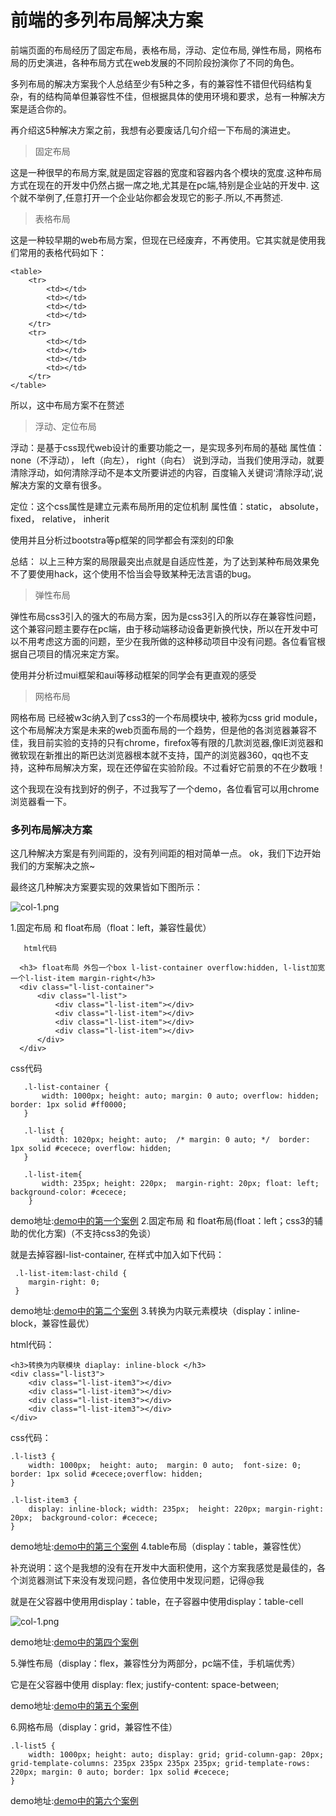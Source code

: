 # 前端的多列布局解决方案

前端页面的布局经历了固定布局，表格布局，浮动、定位布局, 弹性布局，网格布局的历史演进，各种布局方式在web发展的不同阶段扮演你了不同的角色。

多列布局的解决方案我个人总结至少有5种之多，有的兼容性不错但代码结构复杂，有的结构简单但兼容性不佳，但根据具体的使用环境和要求，总有一种解决方案是适合你的。

再介绍这5种解决方案之前，我想有必要废话几句介绍一下布局的演进史。

> 固定布局

这是一种很早的布局方案,就是固定容器的宽度和容器内各个模块的宽度.这种布局方式在现在的开发中仍然占据一席之地,尤其是在pc端,特别是企业站的开发中.
这个就不举例了,任意打开一个企业站你都会发现它的影子.所以,不再赘述.

> 表格布局

这是一种较早期的web布局方案，但现在已经废弃，不再使用。它其实就是使用我们常用的表格代码如下：
    
    <table>
        <tr>
            <td></td>
            <td></td>
            <td></td>
            <td></td>
        </tr>
        <tr>
            <td></td>
            <td></td>
            <td></td>
            <td></td>
        </tr>
    </table>
所以，这中布局方案不在赘述

> 浮动、定位布局

浮动：是基于css现代web设计的重要功能之一，是实现多列布局的基础
属性值： none（不浮动）， left（向左）， right（向右）
说到浮动，当我们使用浮动，就要清除浮动，如何清除浮动不是本文所要讲述的内容，百度输入关键词‘清除浮动’,说解决方案的文章有很多。

定位：这个css属性是建立元素布局所用的定位机制
属性值：static， absolute， fixed， relative， inherit

使用并且分析过bootstra等p框架的同学都会有深刻的印象

总结： 以上三种方案的局限最突出点就是自适应性差，为了达到某种布局效果免不了要使用hack，这个使用不恰当会导致某种无法言语的bug。

> 弹性布局

弹性布局css3引入的强大的布局方案，因为是css3引入的所以存在兼容性问题，这个兼容问题主要存在pc端，由于移动端移动设备更新换代快，所以在开发中可以不用考虑这方面的问题，至少在我所做的这种移动项目中没有问题。各位看官根据自己项目的情况来定方案。

使用并分析过mui框架和aui等移动框架的同学会有更直观的感受

> 网格布局

网格布局 已经被w3c纳入到了css3的一个布局模块中, 被称为css grid module，这个布局解决方案是未来的web页面布局的一个趋势，但是他的各浏览器兼容不佳，我目前实验的支持的只有chrome，firefox等有限的几款浏览器,像IE浏览器和微软现在新推出的斯巴达浏览器根本就不支持，国产的浏览器360，qq也不支持，这种布局解决方案，现在还停留在实验阶段。不过看好它前景的不在少数哦！

这个我现在没有找到好的例子，不过我写了一个demo，各位看官可以用chrome浏览器看一下。

### 多列布局解决方案
   
   这几种解决方案是有列间距的，没有列间距的相对简单一点。
   ok，我们下边开始我们的方案解决之旅~
   
   最终这几种解决方案要实现的效果皆如下图所示：
   
![col-1.png](http://lvzhenbang.github.io/article/img/col-1.png?imageMogr2/auto-orient/strip%7CimageView2/2/w/1240)


   1.固定布局 和 float布局（float：left，兼容性最优）
   
       html代码
       
      <h3> float布局 外包一个box l-list-container overflow:hidden, l-list加宽一个l-list-item margin-right</h3>
      <div class="l-list-container">
          <div class="l-list">
              <div class="l-list-item"></div>
              <div class="l-list-item"></div>
              <div class="l-list-item"></div>
              <div class="l-list-item"></div>
          </div>
      </div>
      
   css代码
   
       .l-list-container {
           width: 1000px; height: auto; margin: 0 auto; overflow: hidden;  border: 1px solid #ff0000;
       }
       
       .l-list {
           width: 1020px; height: auto;  /* margin: 0 auto; */  border: 1px solid #cecece; overflow: hidden;
       }
       
       .l-list-item{
           width: 235px; height: 220px;  margin-right: 20px; float: left; background-color: #cecece;
        }
   
demo地址:[demo中的第一个案例](http://lvzhenbang.github.io/article/colown.html )
   2.固定布局 和 float布局(float：left；css3的辅助的优化方案)（不支持css3的免谈）
    
   就是去掉容器l-list-container, 在样式中加入如下代码：
     
     .l-list-item:last-child {
        margin-right: 0;
     }
     
demo地址:[demo中的第二个案例](http://lvzhenbang.github.io/article/colown.html )
   3.转换为内联元素模块（display：inline-block，兼容性最优）
   
   html代码：
   
    <h3>转换为内联模块 diaplay: inline-block </h3>
    <div class="l-list3">
        <div class="l-list-item3"></div>
        <div class="l-list-item3"></div>
        <div class="l-list-item3"></div>
        <div class="l-list-item3"></div>
    </div>
    
   css代码：
   
    .l-list3 {
        width: 1000px;  height: auto;  margin: 0 auto;  font-size: 0; border: 1px solid #cecece;overflow: hidden;
    }
    
    .l-list-item3 {
        display: inline-block; width: 235px;  height: 220px; margin-right: 20px;  background-color: #cecece;
    }
    
demo地址:[demo中的第三个案例](http://lvzhenbang.github.io/article/colown.html )
   4.table布局（display：table，兼容性优）
   
   补充说明：这个是我想的没有在开发中大面积使用，这个方案我感觉是最佳的，各个浏览器测试下来没有发现问题，各位使用中发现问题，记得@我
   
   就是在父容器中使用用display：table，在子容器中使用display：table-cell

![col-1.png](http://lvzhenbang.github.io/article/img/col-2.png?imageMogr2/auto-orient/strip%7CimageView2/2/w/1240)
  
demo地址:[demo中的第四个案例](http://lvzhenbang.github.io/article/colown.html )
   
   5.弹性布局（display：flex，兼容性分为两部分，pc端不佳，手机端优秀）
   
   它是在父容器中使用 display: flex; justify-content: space-between;
    
demo地址:[demo中的第五个案例](http://lvzhenbang.github.io/article/colown.html )
   
   6.网格布局（display：grid，兼容性不佳）
    
    .l-list5 {
        width: 1000px; height: auto; display: grid; grid-column-gap: 20px; grid-template-columns: 235px 235px 235px 235px; grid-template-rows: 220px; margin: 0 auto; border: 1px solid #cecece;
    }
    
demo地址:[demo中的第六个案例](http://lvzhenbang.github.io/article/colown.html )